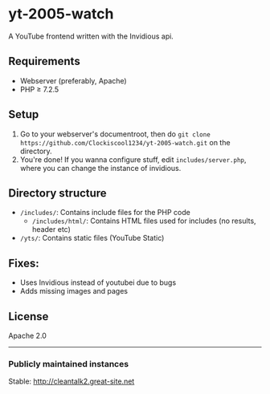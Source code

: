 # yt-2005-watch  
A YouTube frontend written with the Invidious api.  

## Requirements
- Webserver (preferably, Apache)
- PHP ≥ 7.2.5

## Setup  
1. Go to your webserver's documentroot, then do `git clone https://github.com/Clockiscool1234/yt-2005-watch.git` on the directory.  
2. You're done! If you wanna configure stuff, edit `includes/server.php`, where you can change the instance of invidious.  

## Directory structure
- `/includes/`: Contains include files for the PHP code
    - `/includes/html/`: Contains HTML files used for includes (no results, header etc)
- `/yts/`: Contains static files (YouTube Static)

## Fixes:
- Uses Invidious instead of youtubei due to bugs
- Adds missing images and pages

## License  
Apache 2.0

---

### Publicly maintained instances
Stable: http://cleantalk2.great-site.net
